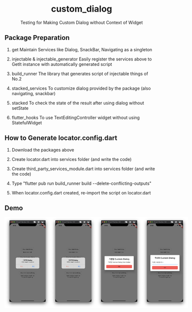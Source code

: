 <h1 align="center">custom_dialog</h1>
<div align="center">
   Testing for Making Custom Dialog without Context of Widget
</div>

## Package Preparation

1. get
   Maintain Services like Dialog, SnackBar, Navigating as a singleton

2. injectable & injectable_generator
   Easily register the services above to GetIt instance with automatically generated script

3. build_runner
   The library that generates script of injectable things of No.2

4. stacked_services
   To customize dialog provided by the package (also navigating, snackbar)

5. stacked
   To check the state of the result after using dialog without setState

6. flutter_hooks
   To use TextEditingController widget without using StatefulWidget

## How to Generate locator.config.dart

1. Download the packages above

2. Create locator.dart into services folder
   (and write the code)

3. Create third_party_services_module.dart into services folder
   (and write the code)

4. Type "flutter pub run build_runner build --delete-conflicting-outputs"

5. When locator.config.dart created, re-import the script on locator.dart

## Demo

<div style="display:flex" align="center">
    <img src="images/1.png" alt="1" width="150">
    <img src="images/2.png" alt="2" width="150">
    <img src="images/3.png" alt="3" width="150">
    <img src="images/4.png" alt="4" width="150">
</div>
